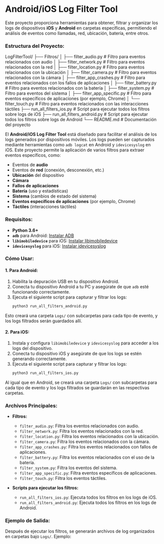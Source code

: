 # **Android/iOS Log Filter Tool**

Este proyecto proporciona herramientas para obtener, filtrar y organizar los logs de dispositivos **iOS** y **Android** en carpetas específicas, permitiendo el análisis de eventos como llamadas, red, ubicación, batería, entre otros.

### **Estructura del Proyecto:**
LogFilterTool/
├── Filtros/
│   ├── filter_audio.py        # Filtro para eventos relacionados con audio
│   ├── filter_network.py      # Filtro para eventos relacionados con la red
│   ├── filter_location.py     # Filtro para eventos relacionados con la ubicación
│   ├── filter_camera.py       # Filtro para eventos relacionados con la cámara
│   ├── filter_app_crashes.py  # Filtro para eventos relacionados con los fallos de aplicaciones
│   ├── filter_battery.py      # Filtro para eventos relacionados con la batería
│   ├── filter_system.py       # Filtro para eventos del sistema
│   ├── filter_app_specific.py # Filtro para eventos específicos de aplicaciones (por ejemplo, Chrome)
│   └── filter_touch.py        # Filtro para eventos relacionados con las interacciones táctiles
├── run_all_filters_ios.py     # Script para ejecutar todos los filtros sobre logs de iOS
├── run_all_filters_android.py # Script para ejecutar todos los filtros sobre logs de Android
└── README.md                  # Documentación del proyecto


El **Android/iOS Log Filter Tool** está diseñado para facilitar el análisis de los logs generados por dispositivos móviles. Los logs pueden ser capturados mediante herramientas como `adb logcat` en Android y `idevicesyslog` en iOS. Este proyecto permite la aplicación de varios filtros para extraer eventos específicos, como:

- Eventos de **audio**
- Eventos de **red** (conexión, desconexión, etc.)
- **Ubicación** del dispositivo
- **Cámara**
- **Fallos de aplicaciones**
- **Batería** (uso y estadísticas)
- **Sistema** (cambios de estado del sistema)
- **Eventos específicos de aplicaciones** (por ejemplo, Chrome)
- **Táctiles** (interacciones táctiles)

### **Requisitos:**

- **Python 3.6+**
- **`adb`** para Android: [Instalar ADB](https://developer.android.com/studio/command-line/adb)
- **`libimobiledevice`** para iOS: [Instalar libimobiledevice](https://github.com/libimobiledevice/libimobiledevice)
- **`idevicesyslog`** para iOS: [Instalar idevicesyslog](https://github.com/libimobiledevice/libimobiledevice/wiki)

### **Cómo Usar:**

#### 1. **Para Android:**
   
   1. Habilita la depuración USB en tu dispositivo Android.
   2. Conecta tu dispositivo Android a tu PC y asegúrate de que `adb` esté funcionando correctamente.
   3. Ejecuta el siguiente script para capturar y filtrar los logs:
      ```bash
      python3 run_all_filters_android.py
      ```

   Esto creará una carpeta `Logs/` con subcarpetas para cada tipo de evento, y los logs filtrados serán guardados allí.

#### 2. **Para iOS:**

   1. Instala y configura `libimobiledevice` y `idevicesyslog` para acceder a los logs del dispositivo.
   2. Conecta tu dispositivo iOS y asegúrate de que los logs se estén generando correctamente.
   3. Ejecuta el siguiente script para capturar y filtrar los logs:
      ```bash
      python3 run_all_filters_ios.py
      ```

   Al igual que en Android, se creará una carpeta `Logs/` con subcarpetas para cada tipo de evento y los logs filtrados se guardarán en las respectivas carpetas.

### **Archivos Principales:**

- **Filtros:**
  - `filter_audio.py`: Filtra los eventos relacionados con audio.
  - `filter_network.py`: Filtra los eventos relacionados con la red.
  - `filter_location.py`: Filtra los eventos relacionados con la ubicación.
  - `filter_camera.py`: Filtra los eventos relacionados con la cámara.
  - `filter_app_crashes.py`: Filtra los eventos relacionados con fallos de aplicaciones.
  - `filter_battery.py`: Filtra los eventos relacionados con el uso de la batería.
  - `filter_system.py`: Filtra los eventos del sistema.
  - `filter_app_specific.py`: Filtra eventos específicos de aplicaciones.
  - `filter_touch.py`: Filtra los eventos táctiles.

- **Scripts para ejecutar los filtros:**
  - `run_all_filters_ios.py`: Ejecuta todos los filtros en los logs de iOS.
  - `run_all_filters_android.py`: Ejecuta todos los filtros en los logs de Android.

### **Ejemplo de Salida:**

Después de ejecutar los filtros, se generarán archivos de log organizados en carpetas bajo `Logs/`. Ejemplo:



